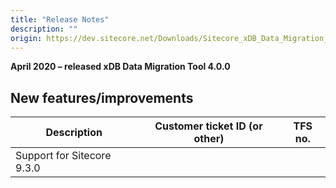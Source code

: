 ```yaml
---
title: "Release Notes"
description: ""
origin: https://dev.sitecore.net/Downloads/Sitecore_xDB_Data_Migration_Tool/4x/xDB_Data_Migration_Tool_400/Release_Notes
---
```


**April 2020 – released xDB Data Migration Tool 4.0.0**

## New features/improvements

 | Description | Customer ticket ID (or other) | TFS no. |
 | --- | --- | --- |
 | ​​Support for Sitecore 9.3.0 |  |  |